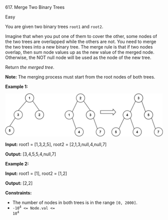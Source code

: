 617\. Merge Two Binary Trees

Easy

You are given two binary trees `root1` and `root2`.

Imagine that when you put one of them to cover the other, some nodes of the two trees are overlapped while the others are not. You need to merge the two trees into a new binary tree. The merge rule is that if two nodes overlap, then sum node values up as the new value of the merged node. Otherwise, the NOT null node will be used as the node of the new tree.

Return _the merged tree_.

**Note:** The merging process must start from the root nodes of both trees.

**Example 1:**

![](merge.jpg)

**Input:** root1 = [1,3,2,5], root2 = [2,1,3,null,4,null,7]

**Output:** [3,4,5,5,4,null,7] 

**Example 2:**

**Input:** root1 = [1], root2 = [1,2]

**Output:** [2,2] 

**Constraints:**

*   The number of nodes in both trees is in the range `[0, 2000]`.
*   <code>-10<sup>4</sup> <= Node.val <= 10<sup>4</sup></code>